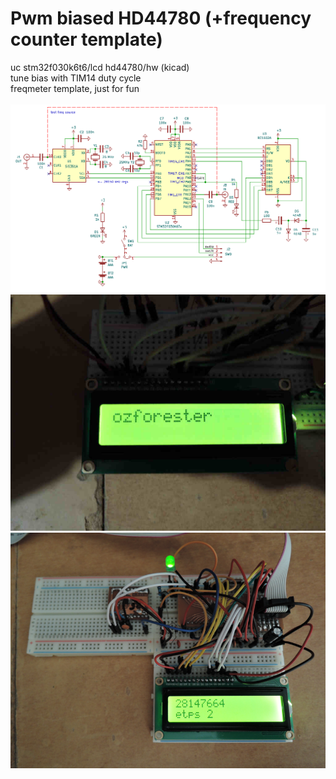 # Pwm biased HD44780 (+frequency counter template)<br>
uc stm32f030k6t6/lcd hd44780/hw (kicad)<br>
tune bias with TIM14 duty cycle<br>
freqmeter template, just for fun<br><br>
![plot](./schematics.png)
![plot](./breadboard.jpg)
![plot](./2543.png)
